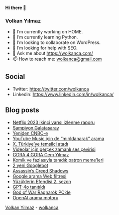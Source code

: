 #### Hi there 👋

### Volkan Yılmaz

- 🔭 I’m currently working on HOME.
- 🌱 I’m currently learning Python.
- 👯 I’m looking to collaborate on WordPress.
- 🤔 I’m looking for help with SEO.
- 💬 Ask me about https://wolkanca.com/
- 📫 How to reach me: wolkanca@gmail.com

## Social
- Twitter: https://twitter.com/wolkanca
- Linkedin: https://www.linkedin.com/in/wolkanca/



## Blog posts
<!-- BLOG-POST-LIST:START -->
- [Netflix 2023 ikinci yarısı izlenme raporu](https://wolkanca.com/netflix-2023-ikinci-yarisi-izlenme-raporu/)
- [Şampiyon Galatasaray](https://wolkanca.com/sampiyon-galatasaray/)
- [Yeniden CNBC-e](https://wolkanca.com/yeniden-cnbc-e/)
- [YouTube Music için de “mırıldanarak” arama](https://wolkanca.com/youtube-music-icin-de-mirildanarak-arama/)
- [X, Türkiye’ye temsilci atadı](https://wolkanca.com/x-turkiyeye-temsilci-atadi/)
- [Videolar için gerçek zamanlı ses çevirisi](https://wolkanca.com/videolar-icin-gercek-zamanli-ses-cevirisi/)
- [GORA 4 GORA Cem Yılmaz](https://wolkanca.com/gora-4-gora-cem-yilmaz/)
- [Komik ve fazlasıyla tanıdık patron meme’leri](https://wolkanca.com/komik-ve-fazlasiyla-tanidik-patron-memeleri/)
- [2 yeni Googlebot](https://wolkanca.com/2-yeni-googlebot/)
- [Assassin’s Creed Shadows](https://wolkanca.com/assassins-creed-shadows/)
- [Google arama Web filtresi](https://wolkanca.com/google-arama-web-filtresi/)
- [Yüzüklerin Efendisi 2. sezon](https://wolkanca.com/yuzuklerin-efendisi-2-sezon/)
- [GPT-4o tanıtıldı](https://wolkanca.com/gpt-4o-tanitildi/)
- [God of War Ragnarök PC’de](https://wolkanca.com/god-of-war-ragnarok-pcde/)
- [OpenAI arama motoru](https://wolkanca.com/openai-arama-motoru/)
<!-- BLOG-POST-LIST:END -->


[Volkan Yılmaz](https://volkanyilmaz.com.tr/) - [wolkanca](https://wolkanca.com/)
